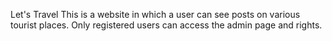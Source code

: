 Let's Travel 
This is a website in which a user can see posts on various tourist places.
Only registered users can access the admin page and rights.

